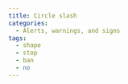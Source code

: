 ```yaml
---
title: Circle slash
categories:
  - Alerts, warnings, and signs
tags:
  - shape
  - stop
  - ban
  - no
---
```

